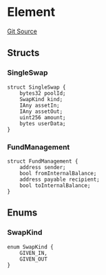 # Element
[Git Source](https://github.com/Swivel-Finance/illuminate/blob/ddf95dfbaf2df4d82b6652aff5c2effb5fee45f4/src/lib/Element.sol)


## Structs
### SingleSwap

```solidity
struct SingleSwap {
    bytes32 poolId;
    SwapKind kind;
    IAny assetIn;
    IAny assetOut;
    uint256 amount;
    bytes userData;
}
```

### FundManagement

```solidity
struct FundManagement {
    address sender;
    bool fromInternalBalance;
    address payable recipient;
    bool toInternalBalance;
}
```

## Enums
### SwapKind

```solidity
enum SwapKind {
    GIVEN_IN,
    GIVEN_OUT
}
```

